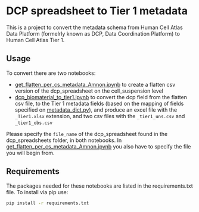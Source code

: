 # DCP spreadsheet to Tier 1 metadata

This is a project to convert the metadata schema from Human Cell Atlas Data Platform (formelrly known as DCP, Data Coordination Platform) to Human Cell Atlas Tier 1.

## Usage

To convert there are two notebooks:
* [get_flatten_per_cs_metadata_Amnon.ipynb](get_flatten_per_cs_metadata_Amnon.ipynb) to create a flatten csv version of the dcp_spreadsheet on the cell_suspension level
* [dcp_biomaterial_to_tier1.ipynb](dcp_biomaterial_to_tier1.ipynb) to convert the dcp field from the flatten csv file, to the Tier 1 metadata fields (based on the mapping of fields specified on [metadata_dict.py](metadata_dict.py)), and produce an excel file with the `_Tier1.xlsx` extension, and two csv files with the `_tier1_uns.csv` and `_tier1_obs.csv`

Please specify the `file_name` of the dcp_spreadsheet found in the dcp_spreadsheets folder, in both notebooks. In [get_flatten_per_cs_metadata_Amnon.ipynb](get_flatten_per_cs_metadata.ipynb) you also have to specify the file you will begin from.

## Requirements
The packages needed for these notebooks are listed in the requirements.txt file. To install via pip use:
```bash
pip install -r requirements.txt
```